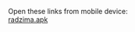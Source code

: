 Open these links from mobile device:<br>
[radzima.apk](https://app.bitrise.io/app/dad7735308af242c/build/e5731def-d270-40a4-8352-cdb1f2d15897/artifact/9aa0fc4b57e560c4/p/d4fb90926f492a1622fcdadf28012e3c)

